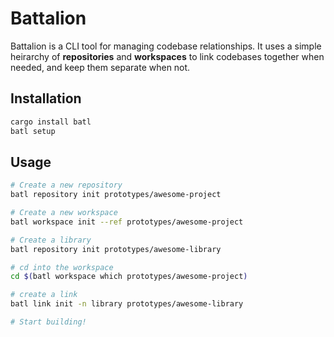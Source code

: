 # Battalion

Battalion is a CLI tool for managing codebase relationships. It uses a simple heirarchy of **repositories** and **workspaces** to link codebases together when needed, and keep them separate when not.

## Installation

```bash
cargo install batl
batl setup
```

## Usage

```bash
# Create a new repository
batl repository init prototypes/awesome-project

# Create a new workspace
batl workspace init --ref prototypes/awesome-project

# Create a library
batl repository init prototypes/awesome-library

# cd into the workspace
cd $(batl workspace which prototypes/awesome-project)

# create a link
batl link init -n library prototypes/awesome-library

# Start building!
```
